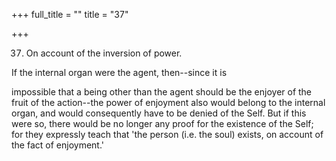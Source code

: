 +++
full_title = ""
title = "37"

+++


37. On account of the inversion of power.

If the internal organ were the agent, then--since it is

impossible that a being other than the agent should be the enjoyer of the fruit of the action--the power of enjoyment also would belong to the internal organ, and would consequently have to be denied of the Self. But if this were so, there would be no longer any proof for the existence of the Self; for they expressly teach that 'the person (i.e. the soul) exists, on account of the fact of enjoyment.'

